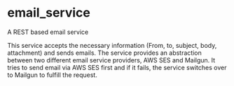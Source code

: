 email_service
=============

A REST based email service

This service accepts the necessary information (From, to, subject, body, attachment) and sends emails. The service provides an abstraction between two different email service providers, AWS SES and Mailgun. It tries to send email via AWS SES first and if it fails, the service switches over to Mailgun to fulfill the request.  


